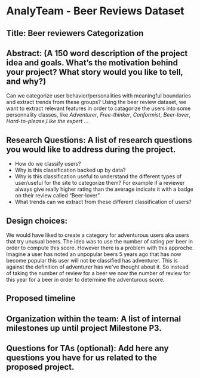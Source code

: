 # AnalyTeam - Beer Reviews Dataset

## Title: Beer reviewers Categorization 

## Abstract: (A 150 word description of the project idea and goals. What’s the motivation behind your project? What story would you like to tell, and why?)
Can we categorize user behavior/personalities with meaningful boundaries and extract trends from these groups? Using the beer review dataset, we want to extract relevant features in order to catagorize the users into some personnality classes, like *Adventurer*, *Free-thinker*, *Conformist*, *Beer-lover*, *Hard-to-please*,*Like the expert* ... 

## Research Questions: A list of research questions you would like to address during the project.
* How do we classify users?
* Why is this classification backed up by data?
* Why is this classification useful to understand the different types of user/useful for the site to categorize them? For example if a reviewer always give really higher rating than the average indicate it with a badge on their review called “Beer-lover”.
* What trends can we extract from these different classification of users? 

## Design choices:

We would have liked to create a category for adventurous users aka users that try unusual beers.
The idea was to use the number of rating per beer in order to compute this score.
However there is a problem with this approche. Imagine a user has noted an unpopular beers 5 years ago that has now become popular this user will not be classified has adventurer. This is against the definition of adventurer has we've thought about it.
So instead of taking the number of review for a beer we now the number of review for this year for a beer in order to determine the adventurous score.

## Proposed timeline

## Organization within the team: A list of internal milestones up until project Milestone P3.

## Questions for TAs (optional): Add here any questions you have for us related to the proposed project.
